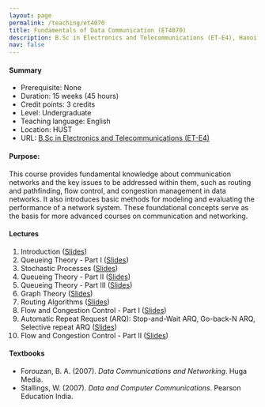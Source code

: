 ```yaml
---
layout: page
permalink: /teaching/et4070
title: Fundamentals of Data Communication (ET4070)
description: B.Sc in Electronics and Telecommunications (ET-E4), Hanoi University of Science and Technology
nav: false
---
```



#### Summary
* Prerequisite: None
* Duration: 15 weeks (45 hours)
* Credit points: 3 credits 
* Level: Undergraduate
* Teaching language: English
* Location: HUST
* URL: [B.Sc in Electronics and Telecommunications (ET-E4)](https://ts.hust.edu.vn/training-cate/nganh-dao-tao-dai-hoc/ky-thuat-dien-tu-vien-thong-chuong-trinh-tien-tien)

#### Purpose: 
This course provides fundamental knowledge about communication networks and the key issues to be addressed within them, such as routing and pathfinding, flow control, and congestion management in data networks. It also introduces basic methods for modeling and evaluating the performance of a network system. These foundational concepts serve as the basis for more advanced courses on communication and networking.

#### Lectures
1. Introduction
   ([Slides](https://husteduvn-my.sharepoint.com/:b:/g/personal/trung_luuquang_hust_edu_vn/EfOv47moMQtEoFWHTZYbDGEBp_u7Rdou4gVTQJfa07ei7g?e=XOujpK))
1. Queueing Theory - Part I
   ([Slides](https://husteduvn-my.sharepoint.com/:b:/g/personal/trung_luuquang_hust_edu_vn/EQzWjN_rt2tHh-2kKvydVccBnrg35rXMFgBZ3dChcPkbrQ?e=ysYKjl))
1. Stochastic Processes
   ([Slides](https://husteduvn-my.sharepoint.com/:b:/g/personal/trung_luuquang_hust_edu_vn/EZZxBddq2R9Ougdzp__Sy0wBW3tkFZ2Rti6g-ObH5aLGEg?e=J7GeFG))
1. Queueing Theory - Part II
   ([Slides](https://husteduvn-my.sharepoint.com/:b:/g/personal/trung_luuquang_hust_edu_vn/EUjptsc__fBDp0EfiDlon5gBFCUP2mmtUG8-u4z0iYt-zg?e=nG6RH9))
1. Queueing Theory - Part III
   ([Slides](https://husteduvn-my.sharepoint.com/:b:/g/personal/trung_luuquang_hust_edu_vn/EUP_178JFGtOnbmnNbHMDz8BT6wz2hYmBnryeZroPPutzg?e=cEoRZX))
1. Graph Theory
   ([Slides](https://husteduvn-my.sharepoint.com/:b:/g/personal/trung_luuquang_hust_edu_vn/Ecj8WJXQRm5KuyxTm6ibg_wBnrcsantPWjHjU9YuxcSPIQ?e=kXVu5c))
1. Routing Algorithms
   ([Slides](https://husteduvn-my.sharepoint.com/:b:/g/personal/trung_luuquang_hust_edu_vn/EWDPfnwW00NNgr-Exb18XlEBOXMr4yX2_dKHmYl1USudMA?e=5J51xl))
1. Flow and Congestion Control - Part I
   ([Slides](https://husteduvn-my.sharepoint.com/:b:/g/personal/trung_luuquang_hust_edu_vn/EeiaUCsvR9RFmYjHDMCMQ5sBUFodH6OUKDW4rUurJ6nHZw?e=19gzJ2))
1. Automatic Repeat Request (ARQ): Stop-and-Wait ARQ, Go-back-N ARQ, Selective repeat ARQ 
   ([Slides](https://husteduvn-my.sharepoint.com/:b:/g/personal/trung_luuquang_hust_edu_vn/EUZPeKDcJVdKsGdnEZM0WWYBGPutdSe4fApZ5pLCi5oVIg?e=20ypeR))
1. Flow and Congestion Control - Part II
   ([Slides](https://husteduvn-my.sharepoint.com/:b:/g/personal/trung_luuquang_hust_edu_vn/ESsW_-7xbP9Oj1mB2Ljr3O4B99onnzVbOaMnEuQwl5JfpQ?e=A08xma))


#### Textbooks
* Forouzan, B. A. (2007). *Data Communications and Networking*. Huga Media.
* Stallings, W. (2007). *Data and Computer Communications*. Pearson Education India.

